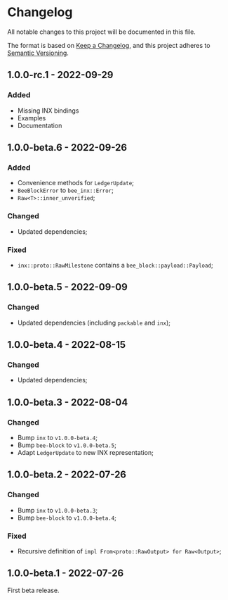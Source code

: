 # Changelog

All notable changes to this project will be documented in this file.

The format is based on [Keep a Changelog](https://keepachangelog.com/en/1.0.0/),
and this project adheres to [Semantic Versioning](https://semver.org/spec/v2.0.0.html).

<!-- ## Unreleased - YYYY-MM-DD

### Added

### Changed

### Deprecated

### Removed

### Fixed

### Security -->

## 1.0.0-rc.1 - 2022-09-29

### Added

- Missing INX bindings
- Examples
- Documentation

## 1.0.0-beta.6 - 2022-09-26

### Added

- Convenience methods for `LedgerUpdate`;
- `BeeBlockError` to `bee_inx::Error`;
- `Raw<T>::inner_unverified`;

### Changed

- Updated dependencies;

### Fixed

- `inx::proto::RawMilestone` contains a `bee_block::payload::Payload`;

## 1.0.0-beta.5 - 2022-09-09

### Changed

- Updated dependencies (including `packable` and `inx`);

## 1.0.0-beta.4 - 2022-08-15

### Changed

- Updated dependencies;

## 1.0.0-beta.3 - 2022-08-04

### Changed

- Bump `inx` to `v1.0.0-beta.4`;
- Bump `bee-block` to `v1.0.0-beta.5`;
- Adapt `LedgerUpdate` to new INX representation;

## 1.0.0-beta.2 - 2022-07-26

### Changed

- Bump `inx` to `v1.0.0-beta.3`;
- Bump `bee-block` to `v1.0.0-beta.4`;

### Fixed

- Recursive definition of `impl From<proto::RawOutput> for Raw<Output>`;

## 1.0.0-beta.1 - 2022-07-26

First beta release.

